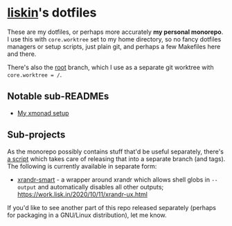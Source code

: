 # [liskin][]'s dotfiles

[liskin]: https://github.com/liskin

These are my dotfiles, or perhaps more accurately **my personal monorepo**.
I use this with `core.worktree` set to my home directory, so no fancy dotfiles
managers or setup scripts, just plain git, and perhaps a few Makefiles here
and there.

There's also the [root](https://github.com/liskin/dotfiles/tree/root) branch,
which I use as a separate git worktree with `core.worktree = /`.

## Notable sub-READMEs

* [My xmonad setup](.xmonad/)

## Sub-projects

As the monorepo possibly contains stuff that'd be useful separately, there's
[a script](bin/liskin-dotfiles-release) which takes care of releasing that
into a separate branch (and tags). The following is currently available in
separate form:

* [xrandr-smart][] - a wrapper around xrandr which allows shell globs in
  `--output` and automatically disables all other outputs;
  <https://work.lisk.in/2020/10/11/xrandr-ux.html>

[xrandr-smart]: https://github.com/liskin/dotfiles/tree/standalone/xrandr-smart

If you'd like to see another part of this repo released separately (perhaps
for packaging in a GNU/Linux distribution), let me know.
